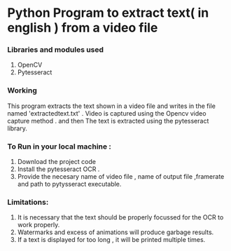# Python Program to extract text( in english ) from a video file

### Libraries and modules used

1. OpenCV
2. Pytesseract


### Working

This program extracts the text shown in a video file and writes in the file named 'extractedtext.txt' .
Video is captured using the Opencv video capture method . and then The text is extracted using the pytesseract library.


### To Run in your local machine :

1. Download the project code 
2. Install the pytesseract OCR .
2. Provide the necesary name of video file , name of output file ,framerate and path to pytysseract executable.


### Limitations:
1. It is necessary that the text should be properly focussed for the OCR to work properly.
2. Watermarks and excess of animations will produce garbage results.
3. If a text is displayed for too long , it will be printed multiple times.




